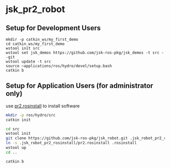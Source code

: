 jsk_pr2_robot
=============


## Setup for Development Users
```
mkdir -p catkin_ws/my_first_demo
cd catkin_ws/my_first_demo
wstool init src
wstool set jsk_demos https://github.com/jsk-ros-pkg/jsk_demos -t src --git
wstool update -t src
source ~applications/ros/hydro/devel/setup.bash
catkin b
```


## Setup for Application Users (for administrator only)

use [pr2.rosinstall](https://github.com/jsk-ros-pkg/jsk_robot/blob/pr2-rosinstall/pr2.rosinstall) to install software

```bash
mkdir -p ros/hydro/src
catkin init

cd src
wstool init
git clone https://github.com/jsk-ros-pkg/jsk_robot.git .jsk_robot_pr2_rosinstall
ln -s .jsk_robot_pr2_rosinstall/pr2.rosinstall .rosinstall
wstool up
cd ..

catkin b
```